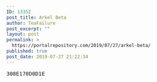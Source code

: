 ```yaml
---
ID: 13352
post_title: Arkel Beta
author: TeaFailure
post_excerpt: ""
layout: post
permalink: >
  https://portalrepository.com/2019/07/27/arkel-beta/
published: true
post_date: 2019-07-27 21:22:34
---
```

<pre>308E170D0D1E</pre>